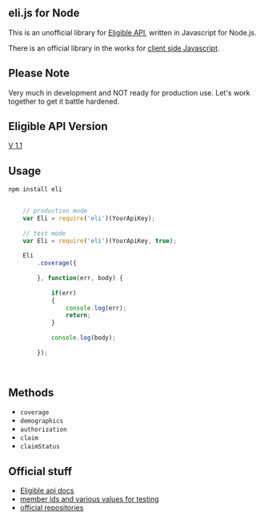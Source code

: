 ## eli.js for Node

This is an unofficial library for [Eligible API](https://www.eligibleapi.com/), written in Javascript for Node.js.

There is an official library in the works for [client side Javascript](https://github.com/EligibleAPI/tools/wiki/Eligible.js).

## Please Note
Very much in development and NOT ready for production use. Let's work together to get it battle hardened.

## Eligible API Version
[V 1.1](https://www.eligibleapi.com/rest-api-v1-1/coverage-all)

## Usage

```npm install eli```

```javascript
	
	// production mode
	var Eli = require('eli')(YourApiKey);
		
	// test mode
	var Eli = require('eli')(YourApiKey, true);
	
	Eli
		.coverage({
			
		}, function(err, body) {
			
			if(err) 
			{
				console.log(err);
				return;
			}
			
			console.log(body);
			
		});
	
	
```

## Methods

- ```coverage```
- ```demographics```
- ```authorization```
- ```claim```
- ```claimStatus```


## Official stuff

- [Eligible api docs](https://www.eligibleapi.com/rest-api-v1-1/coverage-all)
- [member ids and various values for testing](https://github.com/EligibleAPI/tools/wiki/Testing)
- [official repositories](https://github.com/EligibleAPI)
